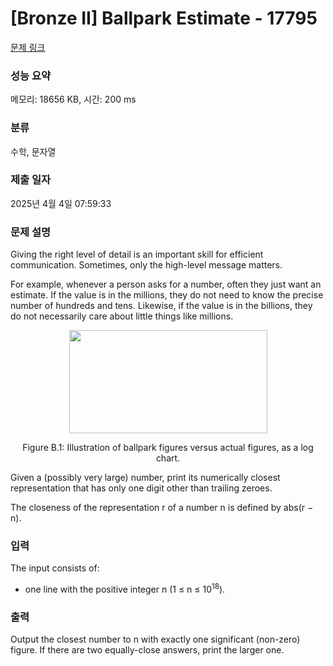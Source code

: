 # [Bronze II] Ballpark Estimate - 17795 

[문제 링크](https://www.acmicpc.net/problem/17795) 

### 성능 요약

메모리: 18656 KB, 시간: 200 ms

### 분류

수학, 문자열

### 제출 일자

2025년 4월 4일 07:59:33

### 문제 설명

<p>Giving the right level of detail is an important skill for efficient communication. Sometimes, only the high-level message matters.</p>

<p>For example, whenever a person asks for a number, often they just want an estimate. If the value is in the millions, they do not need to know the precise number of hundreds and tens. Likewise, if the value is in the billions, they do not necessarily care about little things like millions.</p>

<p style="text-align: center;"><img alt="" src="https://upload.acmicpc.net/fbcc08c2-ec3f-47cf-bdb4-abd56a7a99ad/-/preview/" style="width: 317px; height: 165px;"></p>

<p style="text-align: center;">Figure B.1: Illustration of ballpark figures versus actual figures, as a log chart.</p>

<p>Given a (possibly very large) number, print its numerically closest representation that has only one digit other than trailing zeroes.</p>

<p>The closeness of the representation r of a number n is defined by abs(r − n).</p>

### 입력 

 <p>The input consists of:</p>

<ul>
	<li>one line with the positive integer n (1 ≤ n ≤ 10<sup>18</sup>).</li>
</ul>

### 출력 

 <p>Output the closest number to n with exactly one significant (non-zero) figure. If there are two equally-close answers, print the larger one.</p>

